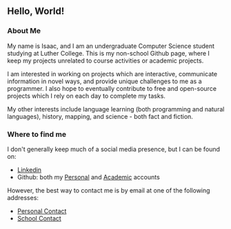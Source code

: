 ## Hello, World!

<!--
**Isaac-Newt/isaac-newt** is a ✨ _special_ ✨ repository because its `README.md` (this file) appears on your GitHub profile.

Here are some ideas to get you started:

- 🔭 I’m currently working on ...
- 🌱 I’m currently learning ...
- 👯 I’m looking to collaborate on ...
- 🤔 I’m looking for help with ...
- 💬 Ask me about ...
- 📫 How to reach me: ...
- 😄 Pronouns: ...
- ⚡ Fun fact: ...
-->

### About Me

My name is Isaac, and I am an undergraduate Computer Science student studying at Luther College. This is my non-school Github page,
where I keep my projects unrelated to course activities or academic projects.

I am interested in working on projects which are interactive, communicate information in novel ways, and provide unique challenges
to me as a programmer. I also hope to eventually contribute to free and open-source projects which I rely on each day to complete
my tasks.

My other interests include language learning (both programming and natural languages), history, mapping, and science - both fact and
fiction.

### Where to find me

I don't generally keep much of a social media presence, but I can be found on:
 - [Linkedin](https://www.linkedin.com/in/isaac-list/)
 - Github: both my [Personal]() and [Academic]() accounts

However, the best way to contact me is by email at one of the following addresses:
 - [Personal Contact](mailto:isaac.newt.list@icloud.com)
 - [School Contact](mailto:listis01@luther.edu)

